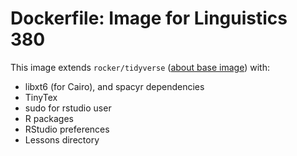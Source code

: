 # Dockerfile: Image for Linguistics 380

This image extends `rocker/tidyverse` ([about base image](https://rocker-project.org/images/versioned/rstudio.html)) with:

- libxt6 (for Cairo), and spacyr dependencies
- TinyTex
- sudo for rstudio user
- R packages
- RStudio preferences
- Lessons directory
